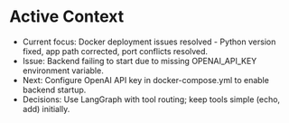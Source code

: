 # Active Context

- Current focus: Docker deployment issues resolved - Python version fixed, app path corrected, port conflicts resolved.
- Issue: Backend failing to start due to missing OPENAI_API_KEY environment variable.
- Next: Configure OpenAI API key in docker-compose.yml to enable backend startup.
- Decisions: Use LangGraph with tool routing; keep tools simple (echo, add) initially.
